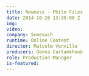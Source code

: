```yaml
---
title: Nowness - Philo Files
date: 2014-10-28 13:35:00 Z
img: 
video: 
company: Somesuch
runtime: Online Content
director: Malcolm Venville
producers: Denna Cartamkhoob
role: Production Manager
is-featured: 
---
```


